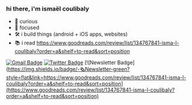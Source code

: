 ### hi there, i'm ismaël coulibaly

<!--
**ismaelcoulibaly/ismaelcoulibaly** is a ✨ _special_ ✨ repository because its `README.md` (this file) appears on your GitHub profile.

Here are some ideas to get you started:

-->
- 🔎 curious
- 💫 focused
- 🛠 i build things (android + iOS apps, websites)
- 📚 i read https://www.goodreads.com/review/list/134767841-isma-l-coulibaly?order=a&shelf=to-read&sort=position


[![Gmail Badge](https://img.shields.io/badge/-ismael.coulibaly-c14438?style=flat&logo=Gmail&logoColor=white&link=mailto:ismael.coulibaly99@gmail.com)](mailto:ismael.coulibaly99@gmail.com)
[![Twitter Badge](https://img.shields.io/badge/-@ismcou-1ca0f1?style=flat&labelColor=1ca0f1&logo=twitter&logoColor=white&link=https://twitter.com/ismcou)](https://twitter.com/ismcou)
[![Newsletter Badge](https://img.shields.io/badge/-🗞Newsletter-green?style=flat&link=https://www.goodreads.com/review/list/134767841-isma-l-coulibaly?order=a&shelf=to-read&sort=position](https://www.goodreads.com/review/list/134767841-isma-l-coulibaly?order=a&shelf=to-read&sort=position)
